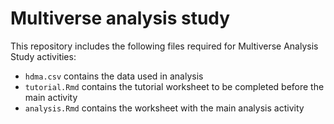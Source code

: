 # Multiverse analysis study

This repository includes the following files required for Multiverse Analysis Study activities:

+ `hdma.csv` contains the data used in analysis
+ `tutorial.Rmd` contains the tutorial worksheet to be completed before the main activity
+ `analysis.Rmd` contains the worksheet with the main analysis activity
